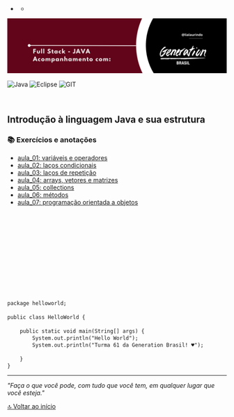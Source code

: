 - - 
<img src="/img/banner.png" alt="drawing"/>


![Java](https://img.shields.io/badge/java-%23ED8B00.svg?style=for-the-badge&logo=java&logoColor=white)
![Eclipse](https://img.shields.io/badge/Eclipse-FE7A16.svg?style=for-the-badge&logo=Eclipse&logoColor=white)
![GIT](https://img.shields.io/badge/GIT-E44C30?style=for-the-badge&logo=git&logoColor=white)


<br>

## Introdução à linguagem Java e sua estrutura ##


<div id='inicio'/> 

### 📚 Exercícios e anotações  ### 

* [aula_01: variáveis e operadores](https://github.com/lialaurindo/aulas-java/tree/main/aula_01/src)
* [aula_02: laços condicionais](https://github.com/lialaurindo/aulas-java/tree/main/aula_01/src/aula_02)
* [aula_03: laços de repetição](https://github.com/lialaurindo/aulas-java/tree/main/aula_01/src/aula_03)
* [aula_04: arrays, vetores e matrizes](https://github.com/lialaurindo/aulas-java/tree/main/aula_01/src/aula_04)
* [aula_05: collections](https://github.com/lialaurindo/aulas-java/tree/main/aula_01/src/aula_05)
* [aula_06: métodos](https://github.com/lialaurindo/aulas-java/tree/main/aula_01/src/aula_06)
* [aula_07: programação orientada a objetos](https://github.com/lialaurindo/aulas-java/tree/main/aula_01/src/aula_07)

<br>
<br>
<br>
<br>
<br>
<br>
<br>
<br>
<br>
<br>
<br>

``` 
package helloworld;

public class HelloWorld {

	public static void main(String[] args) {
		System.out.println("Hello World");
		System.out.println("Turma 61 da Generation Brasil! ♥");

	}
}

```


---
*"Faça o que você pode, com tudo que você tem, em qualquer lugar que você esteja."*

[🔝 Voltar ao início](#inicio)
